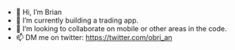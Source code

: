 - 👋 Hi, I’m Brian
- 🌱 I’m currently building a trading app.
- 💞️ I’m looking to collaborate on mobile or other areas in the code.
- 📫 DM me on twitter: https://twitter.com/obri_an

<!---
brianchiruka/brianchiruka is a ✨ special ✨ repository because its `README.md` (this file) appears on your GitHub profile.
You can click the Preview link to take a look at your changes.
--->

